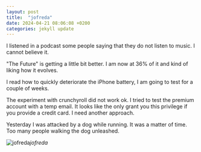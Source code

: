 ```yaml
---
layout: post
title:  "jofreda"
date: 2024-04-21 08:06:08 +0200
categories: jekyll update
---
```


I listened in a podcast some people saying that they do not listen to music. I cannot believe it.  

"The Future" is getting a little bit better. I am now at 36% of it and kind of liking how it evolves.  

I read how to quickly deteriorate the iPhone battery, I am going to test for a couple of weeks.  

The experiment with crunchyroll did not work ok. I tried to test the premium account with a temp email. It looks like the only grant you this privilege if you provide a credit card. I need another approach.  

Yesterday I was attacked by a dog while running. It was a matter of time. Too many people walking the dog unleashed.  




![jofreda](https://lh3.googleusercontent.com/pw/AP1GczNQrQkajXV5dXzL26lOYDQtvWUxyyZbhKPiz6BOWncVR08BPf_A4P96XtM3HcmA3hkRw22-QeFOofY72LvvMUtZicjg0iGf5_TjKMdNjQXKnBHTJNU=w0)*jofreda*&nbsp;



[jekyll-docs]: https://jekyllrb.com/docs/home
[jekyll-gh]:   https://github.com/jekyll/jekyll
[jekyll-talk]: https://talk.jekyllrb.com/
